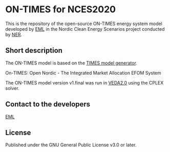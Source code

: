 # ON-TIMES for NCES2020

This is the repository of the open-source ON-TIMES energy system model developed by [EML](https://energymodellinglab.com) in the Nordic Clean Energy Scenarios project conducted by [NER](https://www.nordicenergy.org/).


## Short description

The ON-TIMES model is based on the [TIMES model generator](https://iea-etsap.org/index.php/etsap-tools/model-generators/times).

On-TIMES: Open Nordic - The Integrated Market Allocation EFOM System

The ON-TIMES model version v1.final was run in [VEDA2.0](https://iea-etsap.org/index.php/etsap-tools/data-handling-shells/veda) using the CPLEX solver.


## Contact to the developers

[EML](mailto:eml@energymodellinglab.com)


## License

Published under the GNU General Public License v3.0 or later.
